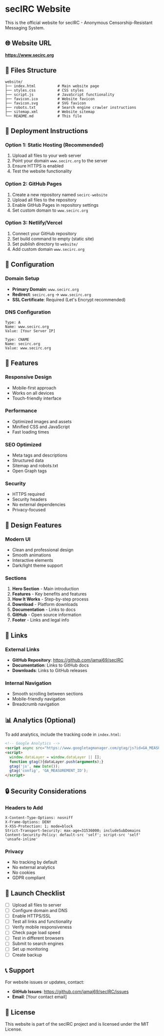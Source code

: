 # secIRC Website

This is the official website for secIRC - Anonymous Censorship-Resistant Messaging System.

## 🌐 Website URL
**https://www.secirc.org**

## 📁 Files Structure
```
website/
├── index.html          # Main website page
├── styles.css          # CSS styles
├── script.js           # JavaScript functionality
├── favicon.ico         # Website favicon
├── favicon.svg         # SVG favicon
├── robots.txt          # Search engine crawler instructions
├── sitemap.xml         # Website sitemap
└── README.md           # This file
```

## 🚀 Deployment Instructions

### Option 1: Static Hosting (Recommended)
1. Upload all files to your web server
2. Point your domain `www.secirc.org` to the server
3. Ensure HTTPS is enabled
4. Test the website functionality

### Option 2: GitHub Pages
1. Create a new repository named `secirc-website`
2. Upload all files to the repository
3. Enable GitHub Pages in repository settings
4. Set custom domain to `www.secirc.org`

### Option 3: Netlify/Vercel
1. Connect your GitHub repository
2. Set build command to empty (static site)
3. Set publish directory to `website/`
4. Add custom domain `www.secirc.org`

## 🔧 Configuration

### Domain Setup
- **Primary Domain**: `www.secirc.org`
- **Redirect**: `secirc.org` → `www.secirc.org`
- **SSL Certificate**: Required (Let's Encrypt recommended)

### DNS Configuration
```
Type: A
Name: www.secirc.org
Value: [Your Server IP]

Type: CNAME
Name: secirc.org
Value: www.secirc.org
```

## 📱 Features

### Responsive Design
- Mobile-first approach
- Works on all devices
- Touch-friendly interface

### Performance
- Optimized images and assets
- Minified CSS and JavaScript
- Fast loading times

### SEO Optimized
- Meta tags and descriptions
- Structured data
- Sitemap and robots.txt
- Open Graph tags

### Security
- HTTPS required
- Security headers
- No external dependencies
- Privacy-focused

## 🎨 Design Features

### Modern UI
- Clean and professional design
- Smooth animations
- Interactive elements
- Dark/light theme support

### Sections
1. **Hero Section** - Main introduction
2. **Features** - Key benefits and features
3. **How It Works** - Step-by-step process
4. **Download** - Platform downloads
5. **Documentation** - Links to docs
6. **GitHub** - Open source information
7. **Footer** - Links and legal info

## 🔗 Links

### External Links
- **GitHub Repository**: https://github.com/jamaj69/secIRC
- **Documentation**: Links to GitHub docs
- **Downloads**: Links to GitHub releases

### Internal Navigation
- Smooth scrolling between sections
- Mobile-friendly navigation
- Breadcrumb navigation

## 📊 Analytics (Optional)

To add analytics, include the tracking code in `index.html`:

```html
<!-- Google Analytics -->
<script async src="https://www.googletagmanager.com/gtag/js?id=GA_MEASUREMENT_ID"></script>
<script>
  window.dataLayer = window.dataLayer || [];
  function gtag(){dataLayer.push(arguments);}
  gtag('js', new Date());
  gtag('config', 'GA_MEASUREMENT_ID');
</script>
```

## 🔒 Security Considerations

### Headers to Add
```
X-Content-Type-Options: nosniff
X-Frame-Options: DENY
X-XSS-Protection: 1; mode=block
Strict-Transport-Security: max-age=31536000; includeSubDomains
Content-Security-Policy: default-src 'self'; script-src 'self' 'unsafe-inline'
```

### Privacy
- No tracking by default
- No external analytics
- No cookies
- GDPR compliant

## 🚀 Launch Checklist

- [ ] Upload all files to server
- [ ] Configure domain and DNS
- [ ] Enable HTTPS/SSL
- [ ] Test all links and functionality
- [ ] Verify mobile responsiveness
- [ ] Check page load speed
- [ ] Test in different browsers
- [ ] Submit to search engines
- [ ] Set up monitoring
- [ ] Create backup

## 📞 Support

For website issues or updates, contact:
- **GitHub Issues**: https://github.com/jamaj69/secIRC/issues
- **Email**: [Your contact email]

## 📄 License

This website is part of the secIRC project and is licensed under the MIT License.
